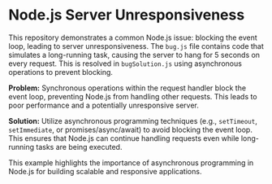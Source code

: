 # Node.js Server Unresponsiveness

This repository demonstrates a common Node.js issue: blocking the event loop, leading to server unresponsiveness.  The `bug.js` file contains code that simulates a long-running task, causing the server to hang for 5 seconds on every request.  This is resolved in `bugSolution.js` using asynchronous operations to prevent blocking.

**Problem:** Synchronous operations within the request handler block the event loop, preventing Node.js from handling other requests.  This leads to poor performance and a potentially unresponsive server.

**Solution:**  Utilize asynchronous programming techniques (e.g., `setTimeout`, `setImmediate`, or promises/async/await) to avoid blocking the event loop.  This ensures that Node.js can continue handling requests even while long-running tasks are being executed.

This example highlights the importance of asynchronous programming in Node.js for building scalable and responsive applications.